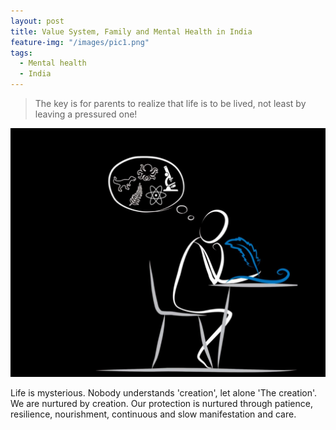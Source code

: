 ```yaml
---
layout: post
title: Value System, Family and Mental Health in India
feature-img: "/images/pic1.png"
tags:
  - Mental health
  - India
---
```

> The key is for parents to realize that life is to be lived, not least by leaving a pressured one! 

![The Purveyor](/images/pic1.png)

Life is mysterious. Nobody understands 'creation', let alone 'The creation'. We are nurtured by creation. Our protection is nurtured through patience, resilience, nourishment, continuous and slow manifestation and care.
